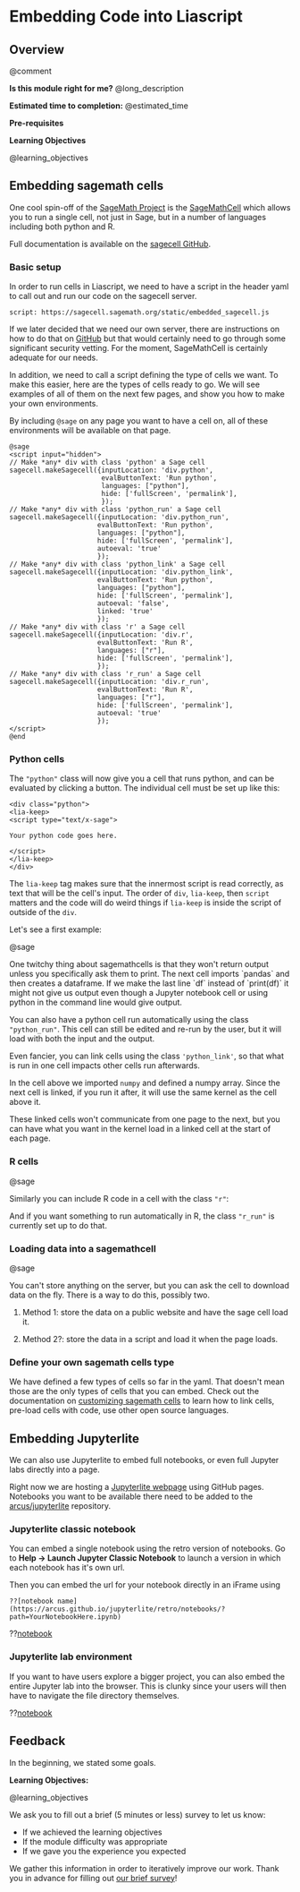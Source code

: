 <!--

author:   Elizabeth Drellich, Meredith Lee, and Rose Hartman
email:    drelliche@chop.edu
version:  0.0.1
module_template_version: 2.0.0
language: en
narrator: UK English Female
title: Embedding code into Liascript
comment:  This is a place to figure out how to embed code into a Liascript module.
long_description: Do you want to include python code in your module?

@learning_objectives  

After completion of this module, learners will be able to:

- Embed individual cells
- Link individual embedded cells
- Embed Jupyter notebooks
- Embed Jupyterlite labs.

@end

link:  https://chop-dbhi-arcus-education-website-assets.s3.amazonaws.com/css/styles.css

script: https://kit.fontawesome.com/83b2343bd4.js

script: https://sagecell.sagemath.org/static/embedded_sagecell.js

@sage
<script input="hidden">
// Make *any* div with class 'python' a Sage cell
sagecell.makeSagecell({inputLocation: 'div.python',
                       evalButtonText: 'Run python',
                       languages: ["python"],
                       hide: ['fullScreen', 'permalink'],
                       });
// Make *any* div with class 'python_run' a Sage cell
sagecell.makeSagecell({inputLocation: 'div.python_run',
                      evalButtonText: 'Run python',
                      languages: ["python"],
                      hide: ['fullScreen', 'permalink'],
                      autoeval: 'true'
                      });
// Make *any* div with class 'python_link' a Sage cell
sagecell.makeSagecell({inputLocation: 'div.python_link',
                      evalButtonText: 'Run python',
                      languages: ["python"],
                      hide: ['fullScreen', 'permalink'],
                      autoeval: 'false',
                      linked: 'true'
                      });
// Make *any* div with class 'python_data' a Sage cell
sagecell.makeSagecell({inputLocation: 'div.python_data',
                      evalButtonText: 'Run python',
                      languages: ["python"],
                      hide: ['fullScreen', 'permalink'],
                      autoeval: 'true',
                      linked: 'false',
                      code: "import pandas as pd"
                      });                      

// Make *any* div with class 'r' a Sage cell
sagecell.makeSagecell({inputLocation: 'div.r',
                      evalButtonText: 'Run R',
                      languages: ["r"],
                      hide: ['fullScreen', 'permalink'],
                      });
// Make *any* div with class 'r_run' a Sage cell
sagecell.makeSagecell({inputLocation: 'div.r_run',
                      evalButtonText: 'Run R',
                      languages: ["r"],
                      hide: ['fullScreen', 'permalink'],
                      autoeval: 'true'
                      });
</script>
@end

-->
# Embedding Code into Liascript
<div class = "overview">

## Overview
@comment

**Is this module right for me?** @long_description

**Estimated time to completion:** @estimated_time

**Pre-requisites**

**Learning Objectives**

@learning_objectives

</div>

## Embedding sagemath cells

One cool spin-off of the [SageMath Project](https://www.sagemath.org) is the [SageMathCell](https://sagecell.sagemath.org) which allows you to run a single cell, not just in Sage, but in a number of languages including both python and R.

Full documentation is available on the [sagecell GitHub](https://github.com/sagemath/sagecell).

### Basic setup

In order to run cells in Liascript, we need to have a script in the header yaml to call out and run our code on the sagecell server.

```
script: https://sagecell.sagemath.org/static/embedded_sagecell.js
```

If we later decided that we need our own server, there are instructions on how to do that on [GitHub](https://github.com/sagemath/sagecell) but that would certainly need to go through some significant security vetting. For the moment, SageMathCell is certainly adequate for our needs.

In addition, we need to call a script defining the type of cells we want. To make this easier, here are the types of cells ready to go. We will see examples of all of them on the next few pages, and show you how to make your own environments.

By including `@sage` on any page you want to have a cell on, all of these environments will be available on that page.

```
@sage
<script input="hidden">
// Make *any* div with class 'python' a Sage cell
sagecell.makeSagecell({inputLocation: 'div.python',
                       evalButtonText: 'Run python',
                       languages: ["python"],
                       hide: ['fullScreen', 'permalink'],
                       });
// Make *any* div with class 'python_run' a Sage cell
sagecell.makeSagecell({inputLocation: 'div.python_run',
                      evalButtonText: 'Run python',
                      languages: ["python"],
                      hide: ['fullScreen', 'permalink'],
                      autoeval: 'true'
                      });
// Make *any* div with class 'python_link' a Sage cell
sagecell.makeSagecell({inputLocation: 'div.python_link',
                      evalButtonText: 'Run python',
                      languages: ["python"],
                      hide: ['fullScreen', 'permalink'],
                      autoeval: 'false',
                      linked: 'true'
                      });
// Make *any* div with class 'r' a Sage cell
sagecell.makeSagecell({inputLocation: 'div.r',
                      evalButtonText: 'Run R',
                      languages: ["r"],
                      hide: ['fullScreen', 'permalink'],
                      });
// Make *any* div with class 'r_run' a Sage cell
sagecell.makeSagecell({inputLocation: 'div.r_run',
                      evalButtonText: 'Run R',
                      languages: ["r"],
                      hide: ['fullScreen', 'permalink'],
                      autoeval: 'true'
                      });
</script>
@end
```

### Python cells

The `"python"` class will now give you a cell that runs python, and can be evaluated by clicking a button. The individual cell must be set up like this:

```
<div class="python">
<lia-keep>
<script type="text/x-sage">

Your python code goes here.

</script>
</lia-keep>
</div>
```

The `lia-keep` tag makes sure that the innermost script is read correctly, as text that will be the cell's input. The order of `div`, `lia-keep`, then `script` matters and the code will do weird things if `lia-keep` is inside the script of outside of the `div`.

Let's see a first example:

@sage
<div class="python">
<lia-keep>
<script type="text/x-sage">

1+2  # this line will compute but not return output

print(3+4) #but this line will return output

</script>
</lia-keep>
</div>

<div class = "warning">
One twitchy thing about sagemathcells is that they won't return output unless you specifically ask them to print. The next cell imports `pandas` and then creates a dataframe. If we make the last line `df` instead of `print(df)` it might not give us output even though a Jupyter notebook cell or using python in the command line would give output.
</div>


<div class="python">
<lia-keep>
<script type="text/x-sage">
import pandas as pd
d = {'col1': [1, 2], 'col2': [3, 4]};
df = pd.DataFrame(data=d);
print(df)
</script>
</lia-keep>
</div>

You can also have a python cell run automatically using the class `"python_run"`. This cell can still be edited and re-run by the user, but it will load with both the input and the output.

<div class="python_run">
<lia-keep>
<script type="text/x-sage">
import numpy as np
a = np.arange(15).reshape(3, 5)
print(a.transpose())
</script>
</lia-keep>
</div>

Even fancier, you can link cells using the class `'python_link'`, so that what is run in one cell impacts other cells run afterwards.

<div class="python_link">
<lia-keep>
<script type="text/x-sage">
import numpy as np
B = np.arange(16).reshape(4, 4) +  np.identity((4))
print(B.transpose())
</script>
</lia-keep>
</div>

In the cell above we imported `numpy` and defined a numpy array. Since the next cell is linked, if you run it after, it will use the same kernel as the cell above it.

<div class="python_link">
<lia-keep>
<script type="text/x-sage">
C = np.linalg.inv(B)
print("B * C =")
print(B,"*",C,"=")
print(np.rint(np.dot(B,C)))
</script>
</lia-keep>
</div>

<div class = "warning">
These linked cells won't communicate from one page to the next, but you can have what you want in the kernel load in a linked cell at the start of each page.
</div>

### R cells
@sage

Similarly you can include R code in a cell with the class `"r"`:

<div class="r">
<lia-keep>
<script type="text/x-sage">
# R Program to find the multiplicationtable (from 1 to 10)
# take input from the user
num = 7
# use for loop to iterate 10 times
for(i in 1:10) {
print(paste(num,'x', i, '=', num*i))
}
</script>
</lia-keep>
</div>

And if you want something to run automatically in R, the class `"r_run"` is currently set up to do that.

<div class="r_run">
<lia-keep>
<script type="text/x-sage">
# Program to check if the input number is prime or not
# take input from the user
for(num in 1:20){
flag = 0
# prime numbers are greater than 1
if(num > 1) {
# check for factors
flag = 1
for(i in 2:20) {
if ((num %% i) == 0) {
flag = 0
break
}
}
}
if(num == 2)    flag = 1
if(flag == 1) {
print(paste(num,"is a prime number"))
} else {
print(paste(num,"is not a prime number"))
}
}
</script>
</lia-keep>
</div>

### Loading data into a sagemathcell

@sage

<div class="python_data">
<lia-keep>
<script type="text/x-sage">

my_list

</script>
</lia-keep>
</div>

You can't store anything on the server, but you can ask the cell to download data on the fly. There is a way to do this, possibly two.

1. Method 1: store the data on a public website and have the sage cell load it.

2. Method 2?: store the data in a script and load it when the page loads.

### Define your own sagemath cells type

We have defined a few types of cells so far in the yaml. That doesn't mean those are the only types of cells that you can embed. Check out the documentation on [customizing sagemath cells](https://github.com/sagemath/sagecell/blob/master/doc/embedding.rst) to learn how to link cells, pre-load cells with code, use other open source languages.

## Embedding Jupyterlite

We can also use Jupyterlite to embed full notebooks, or even full Jupyter labs directly into a page.

Right now we are hosting a [Jupyterlite webpage](https://arcus.github.io/jupyterlite/) using GitHub pages. Notebooks you want to be available there need to be added to the [arcus/jupyterlite](https://github.com/arcus/jupyterlite) repository.
### Jupyterlite classic notebook
You can embed a single notebook using the retro version of notebooks. Go to **Help -> Launch Jupyter Classic Notebook** to launch a version in which each notebook has it's own url.

Then you can embed the url for your notebook directly in an iFrame using

```
??[notebook name](https://arcus.github.io/jupyterlite/retro/notebooks/?path=YourNotebookHere.ipynb)
```

??[notebook](https://arcus.github.io/jupyterlite/retro/notebooks/?path=p5.ipynb)

### Jupyterlite lab environment

If you want to have users explore a bigger project, you can also embed the entire Jupyter lab into the browser. This is clunky since your users will then have to navigate the file directory themselves.

??[notebook](https://arcus.github.io/jupyterlite/lab/index.html)

## Feedback

In the beginning, we stated some goals.

**Learning Objectives:**

@learning_objectives

We ask you to fill out a brief (5 minutes or less) survey to let us know:

* If we achieved the learning objectives
* If the module difficulty was appropriate
* If we gave you the experience you expected

We gather this information in order to iteratively improve our work.  Thank you in advance for filling out [our brief survey](https://redcap.chop.edu/surveys/?s=KHTXCXJJ93&module_name=%22Transform+Data+with+Pandas%22)!

